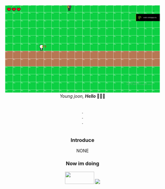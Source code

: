 
<p align="center">
  <img src="https://github.com/UserYoungJoon/UserYoungJoon/blob/main/ezgif-2-36161fcca3ce.gif" width="700" />
  <br />
  <em>Young joon, <b>Hello </b></em> 👩🏻‍💻
  <br />
  <br />
  <br />
  .<br />
  .<br />
  .<br />
  <br />
  
  <h3 align="center">Introduce</h3>
  <p align="center"> NONE   </p>
  
  <h3 align="center">Now im doing</h3>
  <p align="center">
  <img src="https://img.shields.io/badge/C++-F7DF1E?style=for-the-badge&logo=C++&logoColor=black" width="95" height = "40"/>
  <img src="https://img.shields.io/badge/Unity-2D&3D-blue?logo=Unity&logoColor=black" width="95" />
  </p>
</p>

